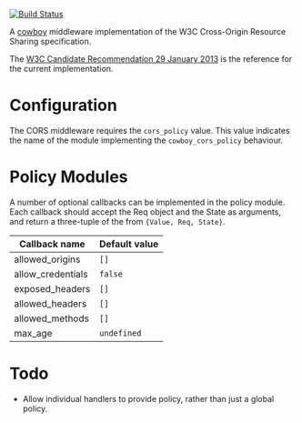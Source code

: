 [![Build Status](https://travis-ci.org/danielwhite/cowboy_cors.png?branch=master)](https://travis-ci.org/danielwhite/cowboy_cors)

A [cowboy](https://github.com/extend/cowboy) middleware implementation
of the W3C Cross-Origin Resource Sharing specification.

The [W3C Candidate Recommendation 29 January
2013](http://www.w3.org/TR/2013/CR-cors-20130129/) is the reference
for the current implementation.

# Configuration

The CORS middleware requires the `cors_policy` value.  This value
indicates the name of the module implementing the `cowboy_cors_policy`
behaviour.

# Policy Modules

A number of optional callbacks can be implemented in the policy
module.  Each callback should accept the Req object and the State as
arguments, and return a three-tuple of the from `{Value, Req, State}`.

| Callback name          | Default value             |
| ---------------------- | ------------------------- |
| allowed_origins        | `[]`                      |
| allow_credentials      | `false`                   |
| exposed_headers        | `[]`                      |
| allowed_headers        | `[]`                      |
| allowed_methods        | `[]`                      |
| max_age                | `undefined`               |

# Todo


* Allow individual handlers to provide policy, rather than just a
  global policy.

